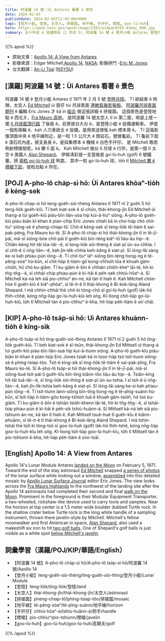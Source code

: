 ```yaml
---
title: 阿波羅 14 號：Ùi Antares 看著 ê 景色
date: 2024-02-03
publishdate: 2024-02-03T11:45:00+0800
tags: [登月小艇, 登陸, 太空人, 拼接圖, 地平線, 手扞仔, 標槍, goo-lú-huh]
hero: https://apod.nasa.gov/apod/image/2102/a14pan9335-43emj_900.jpg
summary: 五十年前 ê 這禮拜五（2 月初 5），阿波羅 14 號 ê 登月小艇 Antares 登陸月球。
---
```


{{% apod %}}

- 原始文章：[Apollo 14: A View from Antares](https://apod.nasa.gov/apod/ap240203.html)
- 影像來源：Edgar Mitchell,[Apollo 14](https://www.hq.nasa.gov/office/pao/History/alsj/a14/a14.crew.html), [NASA](https://www.nasa.gov/); 影像拼鬥 -[Eric M. Jones](https://www.hq.nasa.gov/alsj/)
- 台文翻譯：[An-Li Tsai][An-Li Tsai] ([NSYSU][NSYSU])

## [漢羅] 阿波羅 14 號：Ùi Antares 看著 ê 景色
阿波羅 14 號 ê 登月小艇 Antares tī 1971 年 2 月 5 號 [登陸月球][landed on the Moon]。
Tī 欲結束 ê 時陣，太空人 [Ed Mitchell][Ed Mitchell] ùi 窗仔 tùi 月球表面 [連紲翕幾若張相][a series of photos]。
[阿波羅月球表面期刊][Apollo Lunar Surface Journal] ê 編輯 Eric Jones 才 kā in [組合][assembled] 做這張詳細 ê 拼接圖。
這個景色是登陸地點 ê 西北爿，[Fra Mauro 高地][Fra Mauro highlands]。
是阿波羅 14 號太空人 tī in 第二擺，嘛是上尾一擺 [tī 月球面頂行路][walk on the Moon] 了後翕 ê。前景彼台大台 ê，是登陸小艇 ê 設備運輸車。
伊是一個有兩輪 ê、kah 人力車欲仝 ê 設備。是用來送傢俬 kah 標本用 ê。
Tī 這張影像頂面中央 ê 地平線附近，是一粒 1.5 公尺大 ê 闊岩石，號做龜岩。
Tī 龜岩下面 ê 淺石坑內底，彼支長長 ê，是採集標本 ê 機械 ê 白色手扞仔。
是 Mitchell 敢若咧射標槍按呢，kā 擲 tī 遐 ê。
Kah Mitchell 做伙 tī 月球 ê 行伴，是第一個 tī 太空 ê 美國人 [Alan Shepard][Alan Shepard]。
伊嘛凊彩提一支當做是 go͘-lú-huh (golf) 6 號鐵箠，摃 [兩粒 go͘-lú-huh 球][two golf balls] 咧耍。
其中一粒 go͘-lú-huh 球，to̍h tī [Mitchell 擲 ê 標槍下跤][below Mitchell's javelin]，彼粒白點 ê 所在。

## [POJ] A-pho-lô cha̍p-sì hō: Ùi Antares khòaⁿ-tio̍h ê kéng-sek
A-pho-lô cha̍p-sì hō teng-goe̍h-sió-théng Antares tī 1971 nî 2 goe̍h 5 hō teng-lio̍k goe̍h-kiû. Tī beh kiat-sok ê sî-chūn, thài-khong-jîn Ed Mitchell ùi thang-á tùi goe̍h-kiû piáu-bīn liân-sòa hip kúi-ā-tiuⁿ siòng. A-pho-lô goe̍h-kiû piáu-biān kî-khan ê pian-chi̍p Eric Jones chiah kā in cho͘-ha̍p chò chit-tiuⁿ siông-sè ê pheng-chiap-tô͘. Chit-ê kéng-sek sī teng-lio̍k tē-tiám ê sai-pak-pêng, Fra Mauro ko-tē. Sī A-pho-lô cha̍p-sì hō thài-khong-jîn tī in tē-jī-pái, mā-sī siōng-bóe chi̍t-pái tī goe̍h-kiû bīn-téng kiâⁿ-lō͘ liáu-āu hip--ê. Chiân-kéng hit-tâi tōa-tâi--ê, sī teng-lio̍k sió-théng ê siat-pī ūn-su-chhia. I sī chi̍t-ê ū nn̄g-lián--ê, kah jîn-le̍k-chhia beh-kâng ê siat-pī. Sī iōng-lâi sàng ke-si kah phiau-pún iōng--ê. Tī chit-tiuⁿ iáⁿ-siōng bīn-téng tiong-ng ê tē-pêng-sòaⁿ hù-kūn, sī chi̍t-lia̍p it-tiám-gō͘ kong-chhioh tōa ê khoah gâm-chio̍h, hō chò ku-giâm. Tī ku-giâm ē-bīn ê chhián chio̍h-kheⁿ lāi-té, hit-ki tn̂g-tn̂g--ê, sī chhái-chi̍p phiau-pún ê ki-hāi ê pe̍h-sek chhiú-hōaⁿ-á. Sī Mitchell ká-ná leh siā pio-chhiuⁿ án-ne, kā tàn tī hiah ê. Kah Mitchell chòe-hóe tī goe̍h-kiû ê kiâⁿ-phōaⁿ, sī tē-it-ê tī thài-khong ê Bí-kok-lâng Aland Shepard. I mā chhìn-chhái thé chi̍t-ki tòng-chò sī go͘-lú-huh  (golf)  la̍k-hō thih-chhê, kóng nn̄g-lia̍p go͘-lú-huh-kiû leh sńg. Kî-tiong chi̍t-lia̍p go͘-lú-huh-kiû, to̍h tī Mitchell tàn ê pio-chhiuⁿ ē-kha, hit-lia̍p pe̍h-tiám ê só͘-chāi.

## [KIP] A-pho-lô tsa̍p-sì hō: Uì Antares khuànn-tio̍h ê kíng-sik

A-pho-lô tsa̍p-sì hō ting-gue̍h-sió-thíng Antares tī 1971 nî 2 gue̍h 5 hō ting-lio̍k gue̍h-kiû.
Tī beh kiat-sok ê sî-tsūn, thài-khong-jîn Ed Mittsell uì thang-á tuì gue̍h-kiû piáu-bīn liân-suà hip kuí-ā-tiunn siòng. A-pho-lô gue̍h-kîu piáu-biān kî-khan ê pian-tsi̍p Eric Jones tsiah kā in tsoo-ha̍p tsò tsit-tiunn siông-sè ê phing-tsiap-tôo. Tsit-ê kíng-sik sī ting-lio̍k tē-tiám ê sai-pak-pîng, Fra Mauro ko-tē. Sī A-pho-lô tsa̍p-sì hō thài-khong-jîn tī in tē-jī-pái, mā-sī siōng-bué tsi̍t-pái tī gue̍h-kîu bīn-tíng kiânn-lōo liáu-āu hip--ê. Tsiân-kíng hit-tâi tuā-tâi--ê, sī ting-lio̍k sió-thíng ê siat-pī ūn-su-tshia. I sī tsi̍t-ê ū nn̄g-lián--ê, kah jîn-li̍k-tshia beh-kâng ê siat-pī. Sī iōng-lâi sàng ke-si kah phiau-pún iōng--ê. Tī tsit-tiunn iánn-siōng bīn-tíng tiong-ng ê tē-pîng-suànn hù-kūn, sī tsi̍t-lia̍p it-tiám-gōo kong-tshioh tuā ê khuah gâm-tsio̍h, hō tsò ku-giâm. Tī ku-giâm ē-bīn ê tshián tsio̍h-khenn lāi-té, hit-ki tn̂g-tn̂g--ê, sī tshái-tsi̍p phiau-pún ê ki-hāi ê pe̍h-sik tshiú-huānn-á. Sī Mittsell ká-ná leh siā pio-tshiunn án-ne, kā tàn tī hiah ê. Kah Mittsell tsuè-hué tī gue̍h-kîu ê kiânn-phuānn, sī tē-it-ê tī thài-khong ê Bí-kok-lâng Aland Shepard. I mā tshìn-tshái thé tsi̍t-ki tòng-tsò sī goo-lú-huh (golf) la̍k-hō thih-tshê, kóng nn̄g-lia̍p goo-lú-huh-kîu leh sńg. Kî-tiong tsi̍t-lia̍p goo-lú-huh-kîu, to̍h tī Mittsell tàn ê pio-tshiunn ē-kha, hit-lia̍p pe̍h-tiám ê sóo-tsāi.

## [English] Apollo 14: A View from Antares 
Apollo 14's Lunar Module Antares [landed on the Moon][landed on the Moon] on February 5, 1971.
Toward the end of the stay astronaut [Ed Mitchell][Ed Mitchell] snapped [a series of photos][a series of photos] of the lunar surface while looking out a window, [assembled][assembled] into this detailed mosaic by [Apollo Lunar Surface Journal][Apollo Lunar Surface Journal] editor Eric Jones.
The view looks across the [Fra Mauro highlands][Fra Mauro highlands] to the northwest of the landing site after the Apollo 14 astronauts had completed their second and final [walk on the Moon][walk on the Moon].
Prominent in the foreground is their Modular Equipment Transporter, a two-wheeled, rickshaw-like device used to carry tools and samples.
Near the horizon at top center is a 1.5 meter wide boulder dubbed Turtle rock.
In the shallow crater below Turtle rock is the long white handle of a sampling instrument, thrown there javelin-style by Mitchell.
Mitchell's fellow moonwalker and first American in space, [Alan Shepard][Alan Shepard], also used a makeshift six iron to hit [two golf balls][two golf balls].
One of Shepard's golf balls is just visible as a white spot [below Mitchell's javelin][below Mitchell's javelin].

## 詞彙學習（漢羅/POJ/KIP/華語/English）

- 【阿波羅 14 號】A-pho-lô cha̍p-sì hō/A-pho-lô tsa̍p-sì hō/阿波羅 14 號/Apollo 14
- 【登月小艇】teng-goe̍h-sió-théng/ting-gue̍h-sió-thíng/登月小艇/Lunar Module
- 【登陸】teng-lio̍k/ting-lio̍k/登陸/land
- 【太空人】thài-khong-jîn/thài-khong-jîn/太空人/astronaut
- 【拼接圖】pheng-chiap-tô͘/phing-tsiap-tôo/拼接圖/mosaic
- 【地平線】tē-pêng-sòaⁿ/tē-pîng-suànn/地平線/horizon
- 【手扞仔】chhiú-hōaⁿ-á/tshiú-huānn-á/把手/handle
- 【標槍】pio-chhiuⁿ/pio-tshiunn/標槍/javelin
- 【goo-lú-huh】goo-lú-huh/goo-lú-huh/高爾夫/golf

{{% /apod %}}

[An-Li Tsai]: mailto:thianbun.taigi@gmail.com
[NSYSU]: https://phys.nsysu.edu.tw/

[copyright]: https://apod.nasa.gov/apod/fap/lib/about_apod.html#srapply
[License]: https://creativecommons.org/licenses/by/3.0/

[landed on the Moon]:https://www.nasa.gov/history/50-years-ago-apollo-14-lands-at-fra-mauro/
[Ed Mitchell]:http://history.nasa.gov/alsj/a14/A14Mitchell-FlownSuit.html
[a series of photos]:http://history.nasa.gov/alsj/a14/images14.html#9335
[assembled]:http://history.nasa.gov/alsj/a14/images14.html#Pans
[Apollo Lunar Surface Journal]:https://www.hq.nasa.gov/alsj/
[Fra Mauro highlands]:https://en.wikipedia.org/wiki/Apollo_14
[walk on the Moon]:http://history.nasa.gov/alsj/a14/a14.clsout2.html
[Alan Shepard]:https://apod.nasa.gov/apod/ap010505.html
[two golf balls]:http://history.nasa.gov/alsj/a14/a14.clsout2.html#1350811
[below Mitchell's javelin]:https://www.nasa.gov/wp-content/uploads/static/history/alsj/a14/AS14-66-9337HR.jpg
